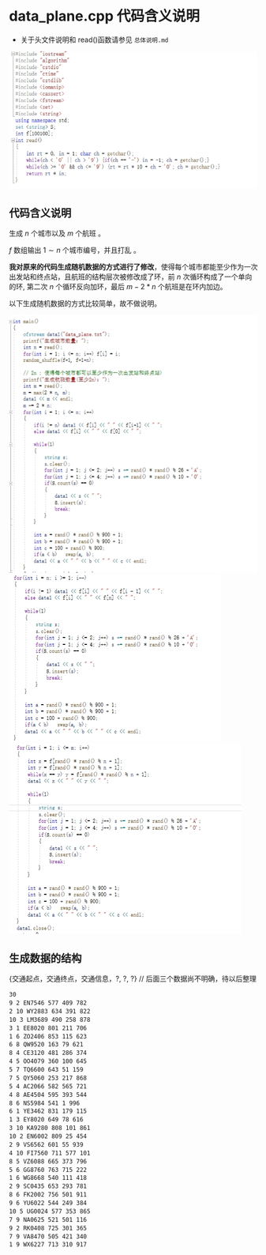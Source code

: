 # data_plane.cpp 代码含义说明

- 关于头文件说明和 read()函数请参见 `总体说明.md`  

<img src="markdown_Inserts\\data_plane_1.png" alt="data_plane_1.png">

## 代码含义说明

生成 $n$ 个城市以及 $m$ 个航班 。

$f$ 数组输出 $1\sim n$ 个城市编号，并且打乱 。

**我对原来的代码生成随机数据的方式进行了修改**，使得每个城市都能至少作为一次出发站和终点站，且航班的结构层次被修改成了环，前 $n$ 次循环构成了一个单向的环, 第二次 $n$ 个循环反向加环，最后 $m-2*n$ 个航班是在环内加边。

以下生成随机数据的方式比较简单，故不做说明。

<img src = "markdown_Inserts\\data_plane_2.png" alt="data_plane_2.png">

<img src = "markdown_Inserts\\data_plane_3.png" alt="data_plane_3.png">

<img src = "markdown_Inserts\\data_plane_4.png" alt="data_plane_4.png">

## 生成数据的结构

{交通起点，交通终点，交通信息，?, ?, ?} // 后面三个数据尚不明确，待以后整理

```latex
30
9 2 EN7546 577 409 782
2 10 WY2883 634 391 822
10 3 LM3689 490 258 878
3 1 EE8020 801 211 706
1 6 ZO2406 853 115 623
6 8 QW9520 163 79 621
8 4 CE3120 481 286 374
4 5 OO4079 360 100 645
5 7 TQ6600 643 51 159
7 5 QY5060 253 217 868
5 4 AC2066 582 565 721
4 8 AE4504 595 393 544
8 6 NS5984 541 1 996
6 1 YE3462 831 179 115
1 3 EY8020 649 78 616
3 10 KA9280 808 101 861
10 2 EN6002 809 25 454
2 9 VS6562 601 55 939
4 10 FI7560 711 577 101
8 5 VZ6088 665 373 796
5 6 GG8760 763 715 222
1 6 WG8668 540 111 418
2 9 SC0435 653 293 781
8 6 FK2002 756 501 911
9 6 YU6022 544 249 384
10 5 UG0024 577 353 865
7 9 NA0625 521 501 116
9 2 RK0408 725 301 365
7 9 VA8470 505 421 340
1 9 WX6227 713 310 917
```
